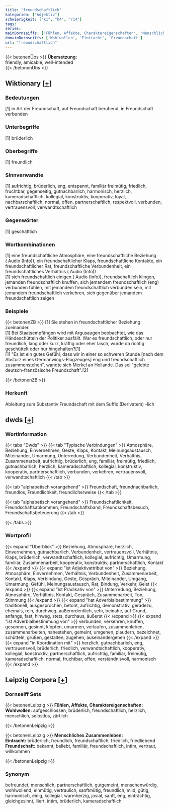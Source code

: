 ```yaml
---
title: "freundschaftlich"
kategorien: ["Adjektiv"]
schwierigkeit: ["k1", "h4", "r14"]
tags:
series:
mainDornseiffs: ['Fühlen, Affekte, Charaktereigenschaften', 'Menschliches Zusammenleben']
domainDornseiffs: ['Wohlwollen', 'Eintracht', 'Freundschaft']
url: "freundschaftlich"
---
```


{{< betonenÜbs >}}
**Übersetzung:**  
friendly, amicable, well-intended  
{{< /betonenÜbs >}}

## Wiktionary [[+](https://de.wiktionary.org/wiki/freundschaftlich)]

### Bedeutungen
[1] in Art der Freundschaft, auf Freundschaft beruhend, in Freundschaft verbunden  

### Unterbegriffe
[1] brüderlich  

### Oberbegriffe
[1] freundlich  

### Sinnverwandte
[1] aufrichtig, brüderlich, eng, entspannt, familiär freimütig, friedlich, fruchtbar, gegenseitig, gutnachbarlich, harmonisch, herzlich, kameradschaftlich, kollegial, konstruktiv, kooperativ, loyal, nachbarschaftlich, normal, offen, partnerschaftlich, respektvoll, verbunden, vertrauensvoll, verwandtschaftlich  

### Gegenwörter
[1] geschäftlich  

### Wortkombinationen
[1] eine freundschaftliche Atmosphäre, eine freundschaftliche Beziehung ( Audio (Info)), ein freundschaftlicher Klaps, freundschaftliche Kontakte, ein freundschaftlicher Rat, freundschaftliche Verbundenheit, ein freundschaftliches Verhältnis ( Audio (Info))  
[1] sich freundschaftlich einigen ( Audio (Info)), freundschaftlich klingen, jemanden freundschaftlich knuffen, sich jemandem freundschaftlich (eng) verbunden fühlen, mit jemandem freundschaftlich verbunden sein, mit jemandem freundschaftlich verkehren, sich gegenüber jemandem freundschaftlich zeigen  

### Beispiele
{{< betonenZB >}}
[1] Sie stehen in freundschaftlicher Beziehung zueinander.  
[1] Bei Staatsempfängen wird mit Argusaugen beobachtet, wie das Händeschütteln der Politiker ausfällt. War es freundschaftlich, oder nur freundlich, lang oder kurz, kräftig oder eher lasch, wurde da richtig geschüttelt oder nur hingehalten?[1]  
[1] "Es ist ein gutes Gefühl, dass wir in einer so schweren Stunde [nach dem Absturz eines Germanwings-Flugzeuges] eng und freundschaftlich zusammenstehen", wandte sich Merkel an Hollande. Das sei "gelebte deutsch-französische Freundschaft".[2]  

{{< /betonenZB >}}
### Herkunft
Ableitung zum Substantiv Freundschaft mit dem Suffix (Derivatem) -lich  



## dwds [[+](https://www.dwds.de/wb/freundschaftlich)]

### Wortinformation
{{< tabs "Dwds" >}}
{{< tab "Typische Verbindungen" >}}
Atmosphäre, Beziehung, Einvernehmen, Geste, Klaps, Kontakt, Meinungsaustausch, Miteinander, Umarmung, Unterredung, Verbundenheit, Verhältnis, Zusammenarbeit, aufrichtig, brüderlich, eng, familiär, freimütig, friedlich, gutnachbarlich, herzlich, kameradschaftlich, kollegial, konstruktiv, kooperativ, partnerschaftlich, verbunden, verkehren, vertrauensvoll, verwandtschaftlich
{{< /tab >}}

{{< tab "alphabetisch vorangehend" >}}
Freundschaft, freundnachbarlich, freundlos, Freundlichkeit, freundlicherweise
{{< /tab >}}

{{< tab "alphabetisch vorangehend" >}}
Freundschaftlichkeit, Freundschaftsabkommen, Freundschaftsband, Freundschaftsbesuch, Freundschaftsbeteuerung
{{< /tab >}}

{{< /tabs >}}

### Wortprofil
{{< expand "Überblick" >}} Beziehung, Atmosphäre, herzlich, Einvernehmen, gutnachbarlich, Verbundenheit, vertrauensvoll, Verhältnis, Klaps, brüderlich, verwandtschaftlich, kollegial, aufrichtig, Umarmung, familiär, Zusammenarbeit, kooperativ, konstruktiv, partnerschaftlich, Kontakt {{< /expand >}}
{{< expand "ist Adjektivattribut von" >}} Beziehung, Atmosphäre, Einvernehmen, Verhältnis, Verbundenheit, Zusammenarbeit, Kontakt, Klaps, Verbindung, Geste, Gespräch, Miteinander, Umgang, Umarmung, Gefühl, Meinungsaustausch, Rat, Bindung, Verkehr, Geist {{< /expand >}}
{{< expand "ist Prädikativ von" >}} Unterredung, Beziehung, Atmosphäre, Verhältnis, Kontakt, Gespräch, Zusammenarbeit, Ton, Stimmung {{< /expand >}}
{{< expand "hat Adverbialbestimmung" >}} traditionell, ausgesprochen, betont, aufrichtig, demonstrativ, geradezu, ehemals, rein, durchweg, außerordentlich, sehr, beinahe, auf Grund, anfangs, fast, hinweg, stets, durchaus, äußerst {{< /expand >}}
{{< expand "ist Adverbialbestimmung von" >}} verbunden, verkehren, knuffen, gesonnen, gesinnt, klopfen, umarmen, verlaufen, zusammenleben, zusammenarbeiten, nahestehen, gemeint, umgehen, plaudern, bezeichnet, schütteln, grüßen, gestalten, zugehen, auseinandergehen {{< /expand >}}
{{< expand "in Koordination mit" >}} herzlich, gutnachbarlich, eng, vertrauensvoll, brüderlich, friedlich, verwandtschaftlich, kooperativ, kollegial, konstruktiv, partnerschaftlich, aufrichtig, familiär, freimütig, kameradschaftlich, normal, fruchtbar, offen, verständnisvoll, harmonisch {{< /expand >}}

## Leipzig Corpora [[+](https://corpora.uni-leipzig.de/en/res?word=freundschaftlich&corpusId=deu_newscrawl-public_2018)]

### Dornseiff Sets
{{< betonenLeipzig >}}
**Fühlen, Affekte, Charaktereigenschaften:**  
**Wohlwollen:** aufgeschlossen, brüderlich, freundschaftlich, herzlich, menschlich, selbstlos, zärtlich  

{{< /betonenLeipzig >}}


{{< betonenLeipzig >}}
**Menschliches Zusammenleben:**  
**Eintracht:** brüderlich, freundlich, freundschaftlich, friedlich, friedliebend  
**Freundschaft:** bekannt, beliebt, familiär, freundschaftlich, intim, vertraut, willkommen  

{{< /betonenLeipzig >}}

### Synonym
befreundet, menschlich, partnerschaftlich, gutgemeint, menschenwürdig, wohlwollend, einmütig, vertraulich, sanftmütig, freundlich, mild, gütig, harmonisch, einig, kollegial, warmherzig, jovial, sanft, eng, einträchtig, gleichgesinnt, liiert, intim, brüderlich, kameradschaftlich

